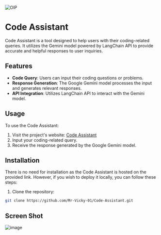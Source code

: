 ![OIP](https://github.com/Mr-Vicky-01/Code-Assistant/assets/143078285/793049f6-4863-42af-ba8e-12657b1e484d)

# Code Assistant

Code Assistant is a tool designed to help users with their coding-related queries. It utilizes the Gemini model powered by LangChain API to provide accurate and helpful responses to user inquiries.

## Features

- **Code Query**: Users can input their coding questions or problems.
- **Response Generation**: The Google Gemini model processes the input and generates relevant responses.
- **API Integration**: Utilizes LangChain API to interact with the Gemini model.

## Usage

To use the Code Assistant:

1. Visit the project's website: [Code Assistant](https://huggingface.co/spaces/Mr-Vicky-01/Code_Assistant)
2. Input your coding-related query.
3. Receive the response generated by the Google Gemini model.

## Installation

There is no need for installation as the Code Assistant is hosted on the provided link. However, if you wish to deploy it locally, you can follow these steps:

1. Clone the repository:

```bash
git clone https://github.com/Mr-Vicky-01/Code-Assistant.git
```
## Screen Shot
![image](https://github.com/Mr-Vicky-01/Code-Assistant/assets/143078285/0312df62-910a-40e9-ae4a-8a52bfb5aa1b)
